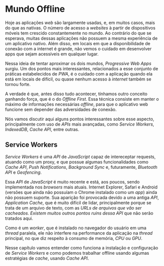 # Mundo Offline

Hoje as aplicações _web_ são largamente usadas, e, em muitos casos, mais do que as nativas. O número de acesso a _websites_ à partir de dispositivos móveis tem crescido constantemente no mundo. Ao contrário do que se esperava, muitas dessas aplicações não possuem a mesma experiência de um aplicativo nativo. Além disso, em locais em que a disponibilidade de conexão com a internet é grande, não vemos o cuidado em desenvolver apps que sejam acessíveis em qualquer lugar.

Nessa ideia de tentar aproximar os dois mundos, _Progressive Web Apps_ surgiu. Um dos pontos mais interessantes, relacionados a esse conjunto de práticas estabelecidos de _PWA_, é o cuidado com a aplicação quando ela está em locais de difícil, ou quase nenhum acesso à _internet_ também se tornou forte.

A verdade é que, antes disso tudo acontecer, tínhamos outro conceito ganhando força, que é o do _Offline First_. Essa técnica consiste em manter o máximo de informações necessárias _offline_, para que o aplicativo web funcione sem depender das adversidades de conexão.

Nós vamos discutir aqui alguns pontos interessantes sobre esse aspecto, principalmente com uso de _APIs_ mais avançadas, como _Service Workers_, _IndexedDB_, _Cache API_, entre outras.

## **Service Workers**

_Service Workers_ é uma _API_ de _JavaScript_ capaz de intereceptar requests, atuando como um proxy, e que possue algumas funcionalidades como _Cache API_, _Push Notifications_, _Background Sync_ e, futuramente, _Bluetooth API_ e _Geofencing_.

Essa _API_ de _JavaScript_ é muito recente e está, aos poucos, sendo implementada nos _browsers_ mais atuais. Internet Explorer, Safari e Android \(versões que ainda não possuíam o Chrome instalado como um _app_\) ainda não possuem suporte. Sua aparição foi provocada devido a uma antiga _API_, _Application Cache_, que é muito difícil de lidar, principalmente porque se trata de um arquivo de texto, com as _URLs de arquivos que vão ser cacheados. Existem muitos outros pontos ruins dessa API_ que não serão tratados aqui.

Como é um _worker_, que é instalado no navegador do usuário em uma _thread_ paralela, ele não interfere na performance da aplicação na _thread_ principal, no que diz respeito à consumo de memória, _CPU_ ou _GPU_.

Nesse capítulo vamos entender como funciona a instalação e configuração de _Service Workers_ e como podemos trabalhar offline usando algumas estratégias de _cache_, usando _Cache API_.

